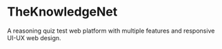 # TheKnowledgeNet
A reasoning quiz test web platform with multiple features and responsive UI-UX web design. 
